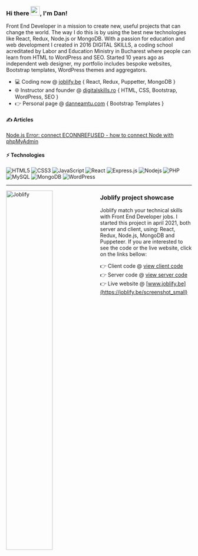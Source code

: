 ### Hi there <img src="https://media.giphy.com/media/hvRJCLFzcasrR4ia7z/giphy.gif" width="25px">, I'm Dan!
<!--<a href="https://www.digitalskills.ro" target="_blank">
  <img align="left" alt="Digital Skills" width="22px" src="https://www.digitalskills.ro/images/favicon.png" />
</a>
<a href="https://www.upsier.com"  target="_blank">
  <img align="left" alt="Upsier" width="22px" src="https://www.upsier.com/images/favicon.ico" />
</a>-->
 
Front End Developer in a mission to create new, useful projects that can change the world. The way I do this is by using the best new technologies like React, Redux, Node.js or MongoDB. With a passion for education and web development I created in 2016 DIGITAL SKILLS, a coding school acreditated by Labor and Education Ministry in Bucharest where people can learn from HTML to WordPress and SEO. Started 10 years ago as independent web designer, my portfolio includes bespoke websites, Bootstrap templates, WordPress themes and aggregators.
- 💻   Coding now @  [joblify.be](https://joblify.be) { React, Redux, Puppetter, MongoDB }
- 🌐   Instructor and founder @ [digitalskills.ro](https://www.digitalskills.ro/cursuri/web-design) { HTML, CSS, Bootstrap, WordPress, SEO }
- 👉   Personal page @ [danneamtu.com](https://www.danneamtu.com) { Bootstrap Templates }

#### ✍️ Articles
<a target="_blank" href="https://dev.to/upsier/node-js-error-connect-econnrefused-how-to-connect-with-phpmyadmin-2ekb">Node.js Error: connect ECONNREFUSED - how to connect Node with phpMyAdmin</a>

#### ⚡ Technologies <br>
![HTML5](https://img.shields.io/badge/-HTML5-E34F26?style=flat-square&logo=html5&logoColor=white)
![CSS3](https://img.shields.io/badge/-CSS3-1572B6?style=flat-square&logo=css3)
![JavaScript](https://img.shields.io/badge/-JavaScript-black?style=flat-square&logo=javascript)
![React](https://img.shields.io/badge/-React.js-black?style=flat-square&logo=react&logoColor=Crayola)
![Express.js](https://img.shields.io/badge/-Express.js-yellow?style=flat-square&logo=Node.js&logoColor=black)
![Nodejs](https://img.shields.io/badge/-Nodejs-339933?style=flat-square&logo=Node.js&logoColor=white)
![PHP](https://img.shields.io/badge/-PHP-787CB5?style=flat-square&logo=PHP&logoColor=black)
![MySQL](https://img.shields.io/badge/-MySQL-4479A1?style=flat-square&logo=mysql&logoColor=white)
![MongoDB](https://img.shields.io/badge/-MongoDB-black?style=flat-square&logo=mongodb)
![WordPress](https://img.shields.io/badge/-WordPress-%23117AC9?style=flat-square&logo=mongodb)
<!--![TypeScript](https://img.shields.io/badge/-TypeScript-007ACC?style=flat-square&logo=typescript&logoColor=white)--> 
 ---

<a href="https://www.joblify.be" target="_blank">
  <img align="left" alt="Joblify" width="50%" src="https://joblify.be/screenshot_small_rounded.png" />
</a>

### Joblify project showcase
Joblify match your technical skills with Front End Developer jobs. I started this project in april 2021, both server and client, using: React, Redux, Node.js, MongoDB and Puppeteer. If you are interested to see the code or the live website, click on the links bellow:

👉    Client code @ [view client code](https://github.com/danneamtu/joblify/tree/main/client)  
👉    Server code @ [view server code](https://github.com/danneamtu/joblify/tree/main/server)   
👉    Live website @ [www.joblify.be](https://joblify.be/screenshot_small)   

